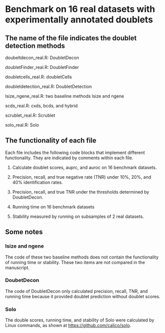 # Benchmark on 16 real datasets with experimentally annotated doublets
## The name of the file indicates the doublet detection methods

doubeltdecon_real.R: DoubletDecon

doubletFinder_real.R: DoubletFinder

doubletcells_real.R: doubletCells

doubletdetection_real.R: DoubletDetection

lsize_ngene_real.R: two baseline methods lsize and ngene

scds_real.R: cxds, bcds, and hybrid

scrublet_real.R: Scrublet

solo_real.R: Solo

## The functionality of each file

Each file includes the following code blocks that implement different functionality. They are indicated by comments within each file.

1. Calculate doublet scores, auprc, and auroc on 16 benchmark datasets.

2. Precision, recall, and true negative rate (TNR) under 10%, 20%, and 40% identification rates.

3. Precision, recall, and true TNR under the thresholds determined by DoubletDecon.

4. Running time on 16 benchmark datasets

5. Stability measured by running on subsamples of 2 real datasets.

## Some notes
### lsize and ngene
The code of these two baseline methods does not contain the functionality of running time or stability. These two items are not compared in the manuscript.
### DoubetDecon
The code of DoubletDecon only calculated precision, recall, TNR, and running time because it provided doublet prediction without doublet scores.
### Solo
The double scores, running time, and stability of Solo were calculated by Linux commands, as shown at https://github.com/calico/solo.
